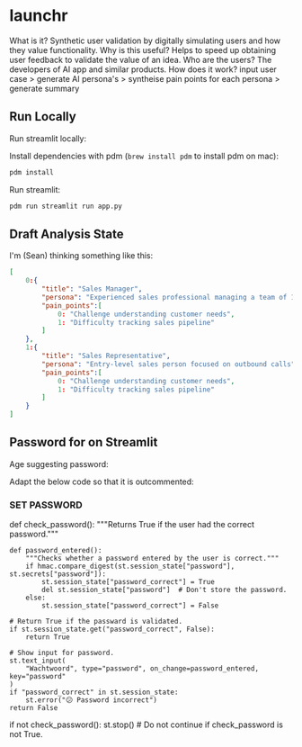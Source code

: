 # launchr

What is it? Synthetic user validation by digitally simulating users and how they value functionality.
Why is this useful? Helps to speed up obtaining user feedback to validate the value of an idea.
Who are the users? The developers of AI app and similar products.
How does it work? input user case > generate AI persona's > syntheise pain points for each persona > generate summary

## Run Locally

Run streamlit locally:

Install dependencies with pdm (`brew install pdm` to install pdm on mac):

```bash
pdm install
```

Run streamlit:

```bash
pdm run streamlit run app.py
```

## Draft Analysis State

I'm (Sean) thinking something like this:

```json
[
    0:{
        "title": "Sales Manager",
        "persona": "Experienced sales professional managing a team of 10",
        "pain_points":[
            0: "Challenge understanding customer needs",
            1: "Difficulty tracking sales pipeline"
        ]
    },
    1:{
        "title": "Sales Representative",
        "persona": "Entry-level sales person focused on outbound calls",
        "pain_points":[
            0: "Challenge understanding customer needs",
            1: "Difficulty tracking sales pipeline"
        ]
    }
]
```

## Password for on Streamlit

Age suggesting password:

Adapt the below code so that it is outcommented:
###  SET PASSWORD   ##################################
def check_password():
    """Returns True if the user had the correct password."""

    def password_entered():
        """Checks whether a password entered by the user is correct."""
        if hmac.compare_digest(st.session_state["password"], st.secrets["password"]):
            st.session_state["password_correct"] = True
            del st.session_state["password"]  # Don't store the password.
        else:
            st.session_state["password_correct"] = False

    # Return True if the passward is validated.
    if st.session_state.get("password_correct", False):
        return True

    # Show input for password.
    st.text_input(
        "Wachtwoord", type="password", on_change=password_entered, key="password"
    )
    if "password_correct" in st.session_state:
        st.error("😕 Password incorrect")
    return False


if not check_password():
    st.stop()  # Do not continue if check_password is not True.
